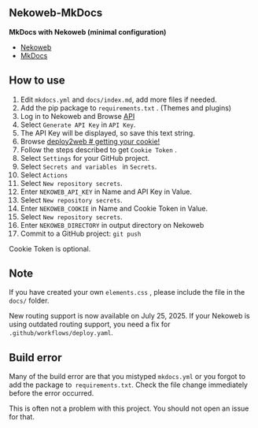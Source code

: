 <!-- 2025/06/22 MkDocs 1.6.1 -->

## Nekoweb-MkDocs

**MkDocs with Nekoweb (minimal configuration)**

- [Nekoweb](https://nekoweb.org/)
- [MkDocs](https://www.mkdocs.org/)

## How to use

1. Edit `mkdocs.yml` and `docs/index.md`, add more files if needed.
2. Add the pip package to `requirements.txt` . (Themes and plugins)
3. Log in to Nekoweb and Browse [API](https://nekoweb.org/api)
5. Select `Generate API Key` in `API Key`.
6. The API Key will be displayed, so save this text string.
7. Browse [deploy2web # getting your cookie!](https://deploy.nekoweb.org/#getting-your-cookie)
8. Follow the steps described to get `Cookie Token` .
9. Select `Settings` for your GitHub project.
10. Select `Secrets and variables ` in `Secrets`.
11. Select `Actions`
12. Select `New repository secrets`.
13. Enter `NEKOWEB_API_KEY` in Name and API Key in Value.
14. Select `New repository secrets`.
15. Enter `NEKOWEB_COOKIE` in Name and Cookie Token in Value.
16. Select `New repository secrets`.
17. Enter `NEKOWEB_DIRECTORY` in output directory on Nekoweb
18. Commit to a GitHub project: `git push`

Cookie Token is optional.

## Note

If you have created your own `elements.css` ,
please include the file in the `docs/` folder.

New routing support is now available on July 25, 2025.
If your Nekoweb is using outdated routing support,
you need a fix for `.github/workflows/deploy.yaml`.

## Build error

Many of the build error are that you mistyped `mkdocs.yml`
or you forgot to add the package to` requirements.txt`.
Check the file change immediately before the error occurred.

This is often not a problem with this project.
You should not open an issue for that.
